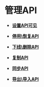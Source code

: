 # 管理API<a name="dgc_01_0310"></a>

-   **[设置API可见](设置API可见.md)**  

-   **[停用\\恢复API](停用-恢复API.md)**  

-   **[下线\\删除API](下线-删除API.md)**  

-   **[复制API](复制API.md)**  

-   **[同步API](同步API.md)**  

-   **[导出\\导入API](导出-导入API.md)**  



